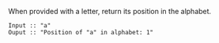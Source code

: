 When provided with a letter, return its position in the alphabet.

```
Input :: "a"
Ouput :: "Position of "a" in alphabet: 1"
```
